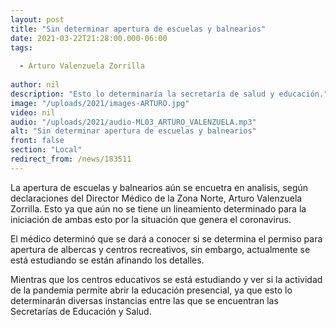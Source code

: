 ```yaml
---
layout: post
title: "Sin determinar apertura de escuelas y balnearios"
date: 2021-03-22T21:28:00.000-06:00
tags:
  
  - Arturo Valenzuela Zorrilla
  
author: nil
description: "Esto lo determinaría la secretaría de salud y educación."
image: "/uploads/2021/images-ARTURO.jpg"
video: nil
audio: "/uploads/2021/audio-ML03_ARTURO_VALENZUELA.mp3"
alt: "Sin determinar apertura de escuelas y balnearios"
front: false
section: "Local"
redirect_from: /news/183511
---
```


La apertura de escuelas y balnearios aún se encuetra en analisis, según declaraciones del Director Médico de la Zona Norte, Arturo Valenzuela Zorrilla. Esto ya que aún no se tiene un lineamiento determinado para la iniciación de ambas esto por la situación que genera el coronavirus.
 
El médico determinó que se dará a conocer si se determina el permiso para apertura de albercas y centros recreativos, sin embargo, actualmente se está estudiando se están afinando los detalles. 

Mientras que los centros educativos se está estudiando y ver si la actividad de la pandemia permite abrir la educación presencial, ya que esto lo determinarán diversas instancias entre las que se encuentran las Secretarías de Educación y Salud.
